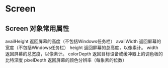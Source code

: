 # Screen

## Screen 对象常用属性

availHeight	返回屏幕的高度（不包括Windows任务栏）
availWidth	返回屏幕的宽度（不包括Windows任务栏）
height	返回屏幕的总高度，以像素计。
width	返回屏幕的总宽度，以像素计。
colorDepth	返回目标设备或缓冲器上的调色板的比特深度
pixelDepth	返回屏幕的颜色分辨率（每象素的位数）

